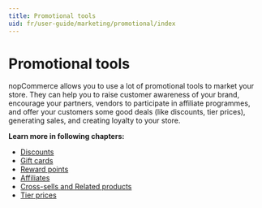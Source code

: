 ```yaml
---
title: Promotional tools
uid: fr/user-guide/marketing/promotional/index
---
```


# Promotional tools

nopCommerce allows you to use a lot of promotional tools to market your store. They can help you to raise customer awareness of your brand, encourage your partners, vendors to participate in affiliate programmes, and offer your customers some good deals (like discounts, tier prices), generating sales, and creating loyalty to your store.

**Learn more in following chapters:**

- [Discounts](xref:fr/user-guide/marketing/promotional/discounts/index)
- [Gift cards](xref:fr/user-guide/marketing/promotional/gift-cards)
- [Reward points](xref:fr/user-guide/marketing/promotional/reward-points)
- [Affiliates](xref:fr/user-guide/marketing/promotional/affiliates)
- [Cross-sells and Related products](xref:fr/user-guide/marketing/promotional/cross-sells-related-products)
- [Tier prices](xref:fr/user-guide/marketing/promotional/tier-prices)